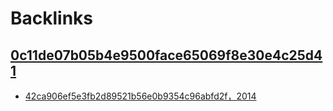 
# Backlinks
## [0c11de07b05b4e9500face65069f8e30e4c25d41](0c11de07b05b4e9500face65069f8e30e4c25d41.md)
- [42ca906ef5e3fb2d89521b56e0b9354c96abfd2f，2014](42ca906ef5e3fb2d89521b56e0b9354c96abfd2f，2014.md)

